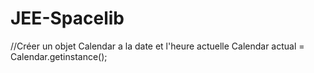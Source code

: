 # JEE-Spacelib

//Créer un objet Calendar a la date et l'heure actuelle
Calendar actual = Calendar.getinstance();